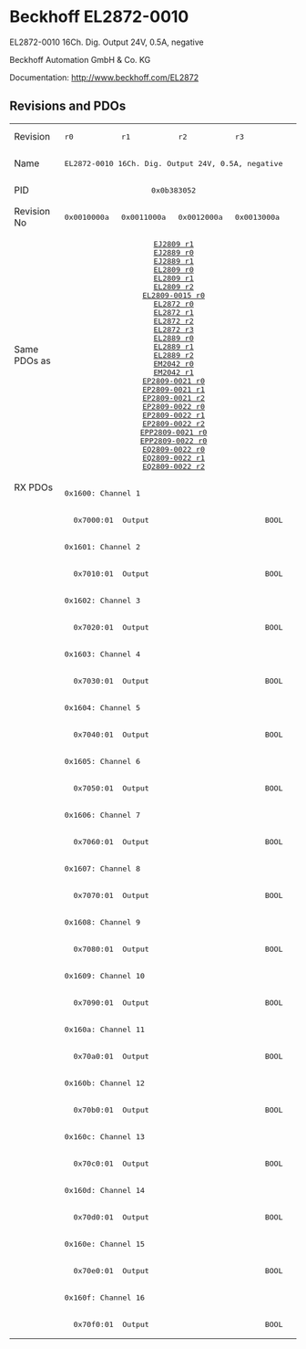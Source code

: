 # Beckhoff EL2872-0010

EL2872-0010 16Ch. Dig. Output 24V, 0.5A, negative

Beckhoff Automation GmbH & Co. KG

Documentation: <a href="http://www.beckhoff.com/EL2872">http://www.beckhoff.com/EL2872</a>

## Revisions and PDOs
<table>
<tr >
<td class="first">Revision</td>
<td ><pre>r0</pre></td>
<td ><pre>r1</pre></td>
<td ><pre>r2</pre></td>
<td ><pre>r3</pre></td>
</tr>
<tr >
<td class="first">Name</td>
<td  colspan=4 align="center"><pre>EL2872-0010 16Ch. Dig. Output 24V, 0.5A, negative</pre></td>
</tr>
<tr >
<td class="first">PID</td>
<td  colspan=4 align="center"><pre>0x0b383052</pre></td>
</tr>
<tr >
<td class="first">Revision No</td>
<td ><pre>0x0010000a</pre></td>
<td ><pre>0x0011000a</pre></td>
<td ><pre>0x0012000a</pre></td>
<td ><pre>0x0013000a</pre></td>
</tr>
<tr >
<td class="first">Same PDOs as</td>
<td  colspan=4 align="center"><pre><a href="EJ2809">EJ2809 r1</a><br/><a href="EJ2889">EJ2889 r0</a><br/><a href="EJ2889">EJ2889 r1</a><br/><a href="EL2809">EL2809 r0</a><br/><a href="EL2809">EL2809 r1</a><br/><a href="EL2809">EL2809 r2</a><br/><a href="EL2809-0015">EL2809-0015 r0</a><br/><a href="EL2872">EL2872 r0</a><br/><a href="EL2872">EL2872 r1</a><br/><a href="EL2872">EL2872 r2</a><br/><a href="EL2872">EL2872 r3</a><br/><a href="EL2889">EL2889 r0</a><br/><a href="EL2889">EL2889 r1</a><br/><a href="EL2889">EL2889 r2</a><br/><a href="EM2042">EM2042 r0</a><br/><a href="EM2042">EM2042 r1</a><br/><a href="EP2809-0021">EP2809-0021 r0</a><br/><a href="EP2809-0021">EP2809-0021 r1</a><br/><a href="EP2809-0021">EP2809-0021 r2</a><br/><a href="EP2809-0022">EP2809-0022 r0</a><br/><a href="EP2809-0022">EP2809-0022 r1</a><br/><a href="EP2809-0022">EP2809-0022 r2</a><br/><a href="EPP2809-0021">EPP2809-0021 r0</a><br/><a href="EPP2809-0022">EPP2809-0022 r0</a><br/><a href="EQ2809-0022">EQ2809-0022 r0</a><br/><a href="EQ2809-0022">EQ2809-0022 r1</a><br/><a href="EQ2809-0022">EQ2809-0022 r2</a></pre></td>
</tr>
<tr class="rxpdo pdosection">
<td class="first" rowspan=32 valign=top>RX PDOs</td>
<td colspan=4 align="left"><pre>0x1600: Channel 1</pre></td>
<td></td>
</tr>
<tr class="rxpdo">
<td class="first" colspan=4 align="left"><pre>  0x7000:01  Output                          BOOL</pre></td>
</tr>
<tr class="rxpdo pdosection">
<td class="first" colspan=4 align="left"><pre>0x1601: Channel 2</pre></td>
</tr>
<tr class="rxpdo">
<td class="first" colspan=4 align="left"><pre>  0x7010:01  Output                          BOOL</pre></td>
</tr>
<tr class="rxpdo pdosection">
<td class="first" colspan=4 align="left"><pre>0x1602: Channel 3</pre></td>
</tr>
<tr class="rxpdo">
<td class="first" colspan=4 align="left"><pre>  0x7020:01  Output                          BOOL</pre></td>
</tr>
<tr class="rxpdo pdosection">
<td class="first" colspan=4 align="left"><pre>0x1603: Channel 4</pre></td>
</tr>
<tr class="rxpdo">
<td class="first" colspan=4 align="left"><pre>  0x7030:01  Output                          BOOL</pre></td>
</tr>
<tr class="rxpdo pdosection">
<td class="first" colspan=4 align="left"><pre>0x1604: Channel 5</pre></td>
</tr>
<tr class="rxpdo">
<td class="first" colspan=4 align="left"><pre>  0x7040:01  Output                          BOOL</pre></td>
</tr>
<tr class="rxpdo pdosection">
<td class="first" colspan=4 align="left"><pre>0x1605: Channel 6</pre></td>
</tr>
<tr class="rxpdo">
<td class="first" colspan=4 align="left"><pre>  0x7050:01  Output                          BOOL</pre></td>
</tr>
<tr class="rxpdo pdosection">
<td class="first" colspan=4 align="left"><pre>0x1606: Channel 7</pre></td>
</tr>
<tr class="rxpdo">
<td class="first" colspan=4 align="left"><pre>  0x7060:01  Output                          BOOL</pre></td>
</tr>
<tr class="rxpdo pdosection">
<td class="first" colspan=4 align="left"><pre>0x1607: Channel 8</pre></td>
</tr>
<tr class="rxpdo">
<td class="first" colspan=4 align="left"><pre>  0x7070:01  Output                          BOOL</pre></td>
</tr>
<tr class="rxpdo pdosection">
<td class="first" colspan=4 align="left"><pre>0x1608: Channel 9</pre></td>
</tr>
<tr class="rxpdo">
<td class="first" colspan=4 align="left"><pre>  0x7080:01  Output                          BOOL</pre></td>
</tr>
<tr class="rxpdo pdosection">
<td class="first" colspan=4 align="left"><pre>0x1609: Channel 10</pre></td>
</tr>
<tr class="rxpdo">
<td class="first" colspan=4 align="left"><pre>  0x7090:01  Output                          BOOL</pre></td>
</tr>
<tr class="rxpdo pdosection">
<td class="first" colspan=4 align="left"><pre>0x160a: Channel 11</pre></td>
</tr>
<tr class="rxpdo">
<td class="first" colspan=4 align="left"><pre>  0x70a0:01  Output                          BOOL</pre></td>
</tr>
<tr class="rxpdo pdosection">
<td class="first" colspan=4 align="left"><pre>0x160b: Channel 12</pre></td>
</tr>
<tr class="rxpdo">
<td class="first" colspan=4 align="left"><pre>  0x70b0:01  Output                          BOOL</pre></td>
</tr>
<tr class="rxpdo pdosection">
<td class="first" colspan=4 align="left"><pre>0x160c: Channel 13</pre></td>
</tr>
<tr class="rxpdo">
<td class="first" colspan=4 align="left"><pre>  0x70c0:01  Output                          BOOL</pre></td>
</tr>
<tr class="rxpdo pdosection">
<td class="first" colspan=4 align="left"><pre>0x160d: Channel 14</pre></td>
</tr>
<tr class="rxpdo">
<td class="first" colspan=4 align="left"><pre>  0x70d0:01  Output                          BOOL</pre></td>
</tr>
<tr class="rxpdo pdosection">
<td class="first" colspan=4 align="left"><pre>0x160e: Channel 15</pre></td>
</tr>
<tr class="rxpdo">
<td class="first" colspan=4 align="left"><pre>  0x70e0:01  Output                          BOOL</pre></td>
</tr>
<tr class="rxpdo pdosection">
<td class="first" colspan=4 align="left"><pre>0x160f: Channel 16</pre></td>
</tr>
<tr class="rxpdo">
<td class="first" colspan=4 align="left"><pre>  0x70f0:01  Output                          BOOL</pre></td>
</tr>
</table>
